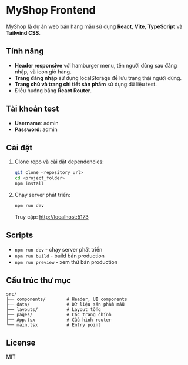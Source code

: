 # MyShop Frontend

MyShop là dự án web bán hàng mẫu sử dụng **React**, **Vite**, **TypeScript** và **Tailwind CSS**.

## Tính năng

- **Header responsive** với hamburger menu, tên người dùng sau đăng nhập, và icon giỏ hàng.
- **Trang đăng nhập** sử dụng localStorage để lưu trạng thái người dùng.
- **Trang chủ và trang chi tiết sản phẩm** sử dụng dữ liệu test.
- Điều hướng bằng **React Router**.

## Tài khoản test

- **Username**: admin
- **Password**: admin

## Cài đặt

1. Clone repo và cài đặt dependencies:

   ```bash
   git clone <repository_url>
   cd <project_folder>
   npm install
   ```

2. Chạy server phát triển:

   ```bash
   npm run dev
   ```

   Truy cập: [http://localhost:5173](http://localhost:5173)

## Scripts

- `npm run dev` - chạy server phát triển
- `npm run build` - build bản production
- `npm run preview` - xem thử bản production

## Cấu trúc thư mục

```
src/
├── components/        # Header, UI components
├── data/              # Dữ liệu sản phẩm mẫu
├── layouts/           # Layout tổng
├── pages/             # Các trang chính
├── App.tsx            # Cấu hình router
└── main.tsx           # Entry point
```

## License

MIT